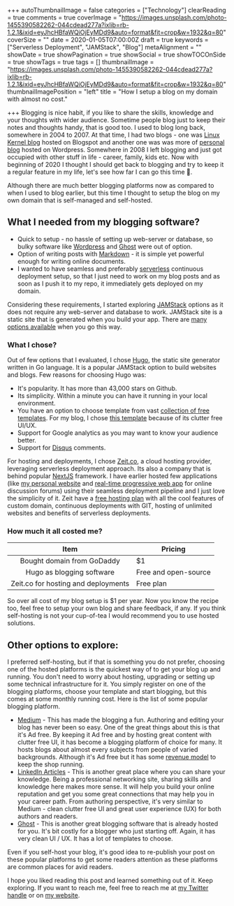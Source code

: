 +++
autoThumbnailImage = false
categories = ["Technology"]
clearReading = true
comments = true
coverImage = "https://images.unsplash.com/photo-1455390582262-044cdead277a?ixlib=rb-1.2.1&ixid=eyJhcHBfaWQiOjEyMDd9&auto=format&fit=crop&w=1932&q=80"
coverSize = ""
date = 2020-01-05T07:00:00Z
draft = true
keywords = ["Serverless Deployment", "JAMStack", "Blog"]
metaAlignment = ""
showDate = true
showPagination = true
showSocial = true
showTOCOnSide = true
showTags = true
tags = []
thumbnailImage = "https://images.unsplash.com/photo-1455390582262-044cdead277a?ixlib=rb-1.2.1&ixid=eyJhcHBfaWQiOjEyMDd9&auto=format&fit=crop&w=1932&q=80"
thumbnailImagePosition = "left"
title = "How I setup a blog on my domain with almost no cost."

+++
Blogging is nice habit, if you like to share the skills, knowledge and your thoughts with wider audience. Sometime people blog just to keep their notes and thoughts handy, that is good too. I used to blog long back, somewhere in 2004 to 2007. At that time, I had two blogs - one was [Linux Kernel blog](http://lkdp.blogspot.com/) hosted on Blogspot and another one was was more of [personal blog](https://gauravd.wordpress.com/) hosted on Wordpress. Somewhere in 2008 I left blogging and just got occupied with other stuff in life - career, family, kids etc. Now with beginning of 2020 I thought I should get back to blogging and try to keep it a regular feature in my life, let's see how far I can go this time 🤞.

Although there are much better blogging platforms now as compared to when I used to blog earlier, but this time I thought to setup the blog on my own domain that is self-managed and self-hosted.

## What I needed from my blogging software?

* Quick to setup - no hassle of setting up web-server or database, so bulky software like [Wordpress](https://wordpress.com/) and [Ghost](https://ghost.org/) were out of option.
* Option of writing posts with [Markdown](https://www.markdownguide.org/) - it is simple yet powerful enough for writing online documents.
* I wanted to have seamless and preferably [serverless](https://en.wikipedia.org/wiki/Serverless_computing) continuous deployment setup, so that I just need to work on my blog posts and as soon as I push it to my repo, it immediately gets deployed on my domain.

Considering these requirements, I started exploring [JAMStack](https://jamstack.org/) options as it does not require any web-server and database to work. JAMStack site is a static site that is generated when you build your app. There are [many options available](https://www.staticgen.com/) when you go this way.

### What I chose?

Out of few options that I evaluated, I chose [Hugo](https://gohugo.io/), the static site generator written in Go language. It is a popular JAMStack option to build websites and blogs. Few reasons for choosing Hugo was:

* It's popularity. It has more than 43,000 stars on Github.
* Its simplicity. Within a minute you can have it running in your local environment.
* You have an option to choose template from vast [collection of free templates](https://themes.gohugo.io/). For my blog, I chose [this template](https://themes.gohugo.io/hugo-tranquilpeak-theme/) because of its clutter free UI/UX.
* Support for Google analytics as you may want to know your audience better.
* Support for [Disqus](https://disqus.com/) comments.

For hosting and deployments, I chose [Zeit.co](https://zeit.co/), a cloud hosting provider, leveraging serverless deployment approach. Its also a company that is behind popular [NextJS](https://nextjs.org/) framework. I have earlier hosted few applications (like [my personal website](https://www.gaurav-dhiman.com) and [real-time progressive web app](https://discussion.im) for online discussion forums) using their seamless deployment pipeline and I just love the simplicity of it. Zeit have a [free hosting plan](https://zeit.co/pricing) with all the cool features of custom domain, continuous deployments with GIT, hosting of unlimited websites and benefits of serverless deployments.

### How much it all costed me?

| Item | Pricing |
| :---: | --- |
| Bought domain from GoDaddy | $1 |
| Hugo as blogging software | Free and open-source |
| Zeit.co for hosting and deployments | Free plan |

So over all cost of my blog setup is $1 per year. Now you know the recipe too, feel free to setup your own blog and share feedback, if any. If you think self-hosting is not your cup-of-tea I would recommend you to use hosted solutions.

## Other options to explore:

I preferred self-hosting, but if that is something you do not prefer, choosing one of the hosted platforms is the quickest way of to get your blog up and running. You don't need to worry about hosting, upgrading or setting up some technical infrastructure for it. You simply register on one of the blogging platforms, choose your template and start blogging, but this comes at some monthly running cost. Here is the list of some popular blogging platform.

* [Medium](https://medium.com) - This has made the blogging a fun. Authoring and editing your blog has never been so easy. One of the great things about this is that it's Ad free. By keeping it Ad free and by hosting great content with clutter free UI, it has become a blogging platform of choice for many. It hosts blogs about almost every subjects from people of varied backgrounds. Although it's Ad free but it has some [revenue model](https://blog.medium.com/the-medium-model-3ec28c6f603a) to keep the shop running.
* [LinkedIn Articles](https://www.linkedin.com/help/linkedin/answer/47538/publish-articles-on-linkedin?lang=en) - This is another great place where you can share your knowledge. Being a professional networking site, sharing skills and knowledge here makes more sense. It will help you build your online reputation and get you some great connections that may help you in your career path. From authoring perspective, it's very similar to Medium - clean clutter free UI and great user experience (UX) for both authors and readers.
* [Ghost](https://ghost.org/) - This is another great blogging software that is already hosted for you. It's bit costly for a blogger who just starting off. Again, it has very clean UI / UX. It has a lot of templates to choose.

Even if you self-host your blog, it's good idea to re-publish your post on these popular platforms to get some readers attention as these platforms are common places for avid readers.

I hope you liked reading this post and learned something out of it. Keep exploring. If you want to reach me, feel free to reach me at [my Twitter handle](https://twitter.com/gaurav_dhiman) or on [my website](https://gaurav-dhiman.com).